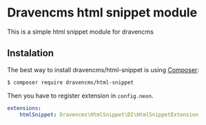 # Dravencms html snippet module

This is a simple html snippet module for dravencms

## Instalation

The best way to install dravencms/html-snippet is using  [Composer](http://getcomposer.org/):


```sh
$ composer require dravencms/html-snippet
```

Then you have to register extension in `config.neon`.

```yaml
extensions:
    htmlSnippet: Dravencms\HtmlSnippet\DI\HtmlSnippetExtension
```
